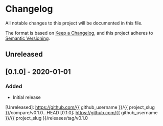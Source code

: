 # Changelog

All notable changes to this project will be documented in this file.

The format is based on [Keep a Changelog](https://keepachangelog.com/en/1.0.0/),
and this project adheres to [Semantic Versioning](https://semver.org/spec/v2.0.0.html).

## Unreleased

## [0.1.0] - 2020-01-01

### Added

- Initial release

[Unreleased]: https://github.com/{{ github_username }}/{{ project_slug }}/compare/v0.1.0...HEAD
[0.1.0]: https://github.com/{{ github_username }}/{{ project_slug }}/releases/tag/v0.1.0
